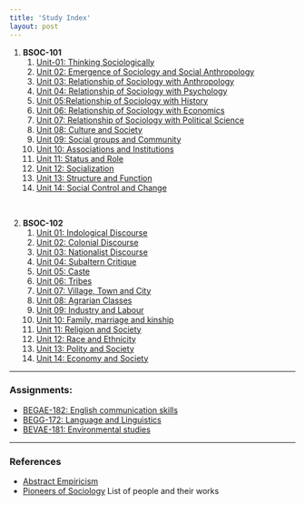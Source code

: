 ```yaml
---
title: 'Study Index'
layout: post
---
```




1. **BSOC-101**
   1. [Unit-01: Thinking Sociologically](/study/bsoc-101/unit-01/thinking-sociologically.html)
   2. [Unit 02: Emergence of Sociology and Social Anthropology](/study/bsoc-101/unit-02/emergence-of-sociology-and-social-anthropology.html)
   3. [Unit 03: Relationship of Sociology with Anthropology](/study/bsoc-101/unit-03/relationship-of-sociology-with-anthropology.html)
   4. [Unit 04: Relationship of Sociology with Psychology](/study/bsoc-101/unit-04/relationship-of-sociology-with-psychology.html)
   5. [Unit 05:Relationship of Sociology with History](/study/bsoc-101/unit-05/relationship-of-sociology-with-history.html)
   6. [Unit 06: Relationship of Sociology with Economics](/study/bsoc-101/unit-06/relationship-of-sociology-with-economics.html)
   7. [Unit 07: Relationship of Sociology with Political Science](/study/bsoc-101/unit-07/relationship-of-sociology-with-political-science.html)
   8. [Unit 08: Culture and Society](/study/bsoc-101/unit-08/culture-and-society.html)
   9. [Unit 09: Social groups and Community](/study/bsoc-101/unit-09/social-groups-and-community.html)
   10. [Unit 10: Associations and Institutions](/study/bsoc-101/unit-10/associations-and-institutions.html)
   11. [Unit 11: Status and Role](/study/bsoc-101/unit-11/status-and-role.html)
   12. [Unit 12: Socialization](/study/bsoc-101/unit-12/socialization.html)
   13. [Unit 13: Structure and Function](/study/bsoc-101/unit-12/structure-and-function.html)
   14. [Unit 14: Social Control and Change](/study/bsoc-101/unit-14/social-control-and-change.html)

<p> &nbsp; </p>

2. **BSOC-102**
   1. [Unit 01: Indological Discourse](/study/bsoc-102/unit-01/indological-discourse.html)
   2. [Unit 02: Colonial Discourse](/study/bsoc-102/unit-02/colonial-discourse.html)
   3. [Unit 03: Nationalist Discourse](/study/bsoc-102/unit-03/nationalist-discourse.html)
   4. [Unit 04: Subaltern Critique](/study/bsoc-102/unit-04/subaltern-critique.html)
   5. [Unit 05: Caste](/study/bsoc-102/unit-05/caste.html)
   6. [Unit 06: Tribes](/study/bsoc-102/unit-05/tribes.html)
   7. [Unit 07: Village, Town and City](/study/bsoc-102/unit-07/village-town-and-city.html) 
   8. [Unit 08: Agrarian Classes](/study/bsoc-102/unit-08/agrarian-classes.html)
   9. [Unit 09: Industry and Labour](/study/bsoc-102/unit-09/industry-and-labour.html)
   10. [Unit 10: Family, marriage and kinship](/study/bsoc-102/unit-10/family-marriage-and-kinship.html)
   11. [Unit 11: Religion and Society](/study/bsoc-102/unit-11/religion-and-society.html)
   12. [Unit 12: Race and Ethnicity](/study/bsoc-102/unit-12/race-and-ethnicity.html)
   13. [Unit 13: Polity and Society](/study/bsoc-102/unit-13/polity-and-society.html)
   14. [Unit 14: Economy and Society](/study/bsoc-102/unit-14/economy-and-society.html)
   

----


### Assignments:

- [BEGAE-182: English communication skills](/study/assignments/begae-182.html)
- [BEGG-172: Language and Linguistics](/study/assignments/begg-172.html)
- [BEVAE-181: Environmental studies](/study/assignments/bevae-181.html)

----

### References

- [Abstract Empiricism](/study/reference/abstract-empiricism)
- [Pioneers of Sociology](/study/reference/pioneers-of-sociology) List of people and their works

